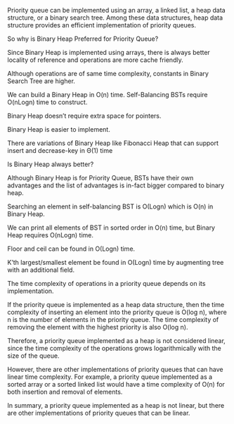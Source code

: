 

Priority queue can be implemented using an array, a linked list, a heap data structure, or a binary search tree. Among these data structures, heap data structure provides an efficient implementation of priority queues. 

So why is Binary Heap Preferred for Priority Queue? 

Since Binary Heap is implemented using arrays, there is always better locality of reference and operations are more cache friendly. 

Although operations are of same time complexity, constants in Binary Search Tree are higher. 

We can build a Binary Heap in O(n) time. Self-Balancing BSTs require O(nLogn) time to construct. 

Binary Heap doesn’t require extra space for pointers. 

Binary Heap is easier to implement. 

There are variations of Binary Heap like Fibonacci Heap that can support insert and decrease-key in Θ(1) time 

Is Binary Heap always better? 

Although Binary Heap is for Priority Queue, BSTs have their own advantages and the list of advantages is in-fact bigger compared to binary heap. 

Searching an element in self-balancing BST is O(Logn) which is O(n) in Binary Heap. 

We can print all elements of BST in sorted order in O(n) time, but Binary Heap requires O(nLogn) time. 

Floor and ceil can be found in O(Logn) time. 

K’th largest/smallest element be found in O(Logn) time by augmenting tree with an additional field.





The time complexity of operations in a priority queue depends on its implementation.

If the priority queue is implemented as a heap data structure, then the time complexity of inserting an element into the priority queue is O(log n), where n is the number of elements in the priority queue. The time complexity of removing the element with the highest priority is also O(log n).

Therefore, a priority queue implemented as a heap is not considered linear, since the time complexity of the operations grows logarithmically with the size of the queue.

However, there are other implementations of priority queues that can have linear time complexity. For example, a priority queue implemented as a sorted array or a sorted linked list would have a time complexity of O(n) for both insertion and removal of elements.

In summary, a priority queue implemented as a heap is not linear, but there are other implementations of priority queues that can be linear.